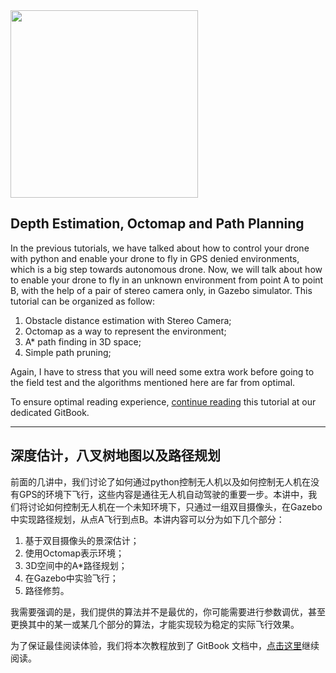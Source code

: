 <img width="300px" src="https://blobscdn.gitbook.com/v0/b/gitbook-28427.appspot.com/o/assets%2F-LYUhlGdK9Y1iLhupMFC%2F-Le-pbmWyVALS-76fVNx%2F-Le-pgaHG2WlZufxbZO3%2Ft4-A*-1.png?alt=media&token=cd0b31ea-645d-48e1-830b-535001f1fae8"/>


## Depth Estimation, Octomap and Path Planning
In the previous tutorials, we have talked about how to control your drone with python and enable your drone to fly in GPS denied environments, which is a big step towards autonomous drone. Now, we will talk about how to enable your drone to fly in an unknown environment from point A to point B, with the help of a pair of stereo camera only, in Gazebo simulator. This tutorial can be organized as follow:
1. Obstacle distance estimation with Stereo Camera;
2. Octomap as a way to represent the environment;
3. A* path finding in 3D space;
4. Simple path pruning;


Again, I have to stress that you will need some extra work before going to the field test and the algorithms mentioned here are far from optimal. 

To ensure optimal reading experience, [continue reading](https://gaas.gitbook.io/guide/build-your-own-autonomous-drone-part-4-stereo-depth-estimation-octomap-and-path-planning.) this tutorial at our dedicated GitBook.

---

## 深度估计，八叉树地图以及路径规划
前面的几讲中，我们讨论了如何通过python控制无人机以及如何控制无人机在没有GPS的环境下飞行，这些内容是通往无人机自动驾驶的重要一步。本讲中，我们将讨论如何控制无人机在一个未知环境下，只通过一组双目摄像头，在Gazebo中实现路径规划，从点A飞行到点B。本讲内容可以分为如下几个部分：
1. 基于双目摄像头的景深估计；
2. 使用Octomap表示环境；
3. 3D空间中的A*路径规划；
4. 在Gazebo中实验飞行；
5. 路径修剪。


我需要强调的是，我们提供的算法并不是最优的，你可能需要进行参数调优，甚至更换其中的某一或某几个部分的算法，才能实现较为稳定的实际飞行效果。

为了保证最佳阅读体验，我们将本次教程放到了 GitBook 文档中，[点击这里](https://gaas.gitbook.io/guide/wu-ren-ji-zi-dong-jia-shi-xi-lie-part-4-shen-du-gu-ji-ba-cha-shu-di-tu-yi-ji-lu-jing-gui-hua)继续阅读。
